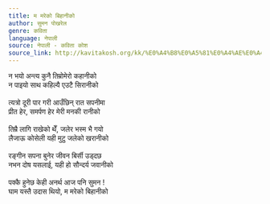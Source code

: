 ```yaml
---
title: म मरेको बिहानीको
author: सुमन पोखरेल
genre: कविता
language: नेपाली
source: नेपाली - कविता कोश
source_link: http://kavitakosh.org/kk/%E0%A4%B8%E0%A5%81%E0%A4%AE%E0%A4%A8_%E0%A4%AA%E0%A5%8B%E0%A4%96%E0%A4%B0%E0%A5%87%E0%A4%B2
---
```


न भयो अन्त्य कुनै तिम्रोमेरो कहानीको  
न पाइयो साथ कहिल्यै एउटै सिरानीको  
   
त्यत्रो दूरी पार गरी आउँछिन्‌ रात सपनीमा  
प्रीत हेर, समर्पण हेर मेरी मनकी रानीको  
   
तिम्रै लागि राखेको थेँ, जलेर भस्म भै गयो  
लैजाऊ कोसेली यही मुटु जलेको खरानीको  
   
रङ्गीन सपना बुनेर जीवन बिर्सी उड्दछ  
नभन दोष यसलाई, यही हो सौन्दर्य जवानीको  
   
पक्कै हुनेछ केही अनर्थ आज पनि सुमन !  
घाम यस्तै उदास थियो, म मरेको बिहानीको
